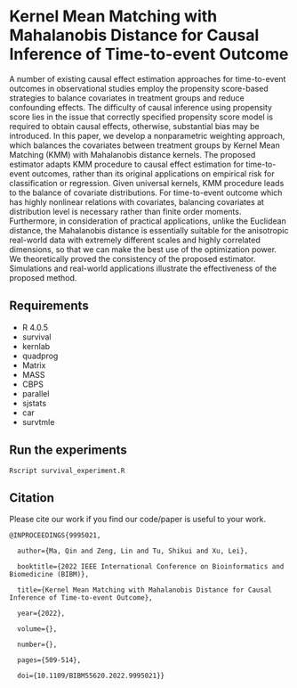 # Kernel Mean Matching with Mahalanobis Distance for Causal Inference of Time-to-event Outcome

A number of existing causal effect estimation approaches for time-to-event outcomes in observational studies employ the propensity score-based strategies to balance covariates in treatment groups and reduce confounding effects. The difficulty of causal inference using propensity score lies in the issue that correctly specified propensity score model is required to obtain causal effects, otherwise, substantial bias may be introduced. In this paper, we develop a nonparametric weighting approach, which balances the covariates between treatment groups by Kernel Mean Matching (KMM) with Mahalanobis distance kernels. The proposed estimator adapts KMM procedure to causal effect estimation for time-to-event outcomes, rather than its original applications on empirical risk for classification or regression. Given universal kernels, KMM procedure leads to the balance of covariate distributions. For time-to-event outcome which has highly nonlinear relations with covariates, balancing covariates at distribution level is necessary rather than finite order moments. Furthermore, in consideration of practical applications, unlike the Euclidean distance, the Mahalanobis distance is essentially suitable for the anisotropic real-world data with extremely different scales and highly correlated dimensions, so that we can make the best use of the optimization power. We theoretically proved the consistency of the proposed estimator. Simulations and real-world applications illustrate the effectiveness of the proposed method.

## Requirements

- R 4.0.5
- survival
- kernlab
- quadprog
- Matrix
- MASS
- CBPS
- parallel
- sjstats
- car
- survtmle

## Run the experiments

```shell
Rscript survival_experiment.R
```

## Citation


Please cite our work if you find our code/paper is useful to your work.


```
@INPROCEEDINGS{9995021,

  author={Ma, Qin and Zeng, Lin and Tu, Shikui and Xu, Lei},

  booktitle={2022 IEEE International Conference on Bioinformatics and Biomedicine (BIBM)}, 

  title={Kernel Mean Matching with Mahalanobis Distance for Causal Inference of Time-to-event Outcome}, 

  year={2022},

  volume={},

  number={},

  pages={509-514},

  doi={10.1109/BIBM55620.2022.9995021}}

```


